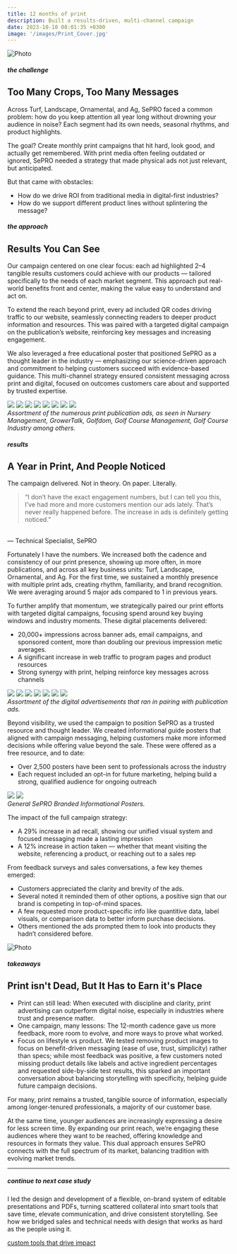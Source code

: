 ```yaml
---
title: 12 months of print
description: Built a results-driven, multi-channel campaign
date: 2023-10-10 08:01:35 +0300
image: '/images/Print_Cover.jpg'
---
```


![Photo](/images/Print_FullPage.png#wide)

##### the challenge
## Too Many Crops, Too Many Messages

Across Turf, Landscape, Ornamental, and Ag, SePRO faced a common problem: how do you keep attention all year long without drowning your audience in noise? Each segment had its own needs, seasonal rhythms, and product highlights.

The goal? Create monthly print campaigns that hit hard, look good, and actually get remembered. With print media often feeling outdated or ignored, SePRO needed a strategy that made physical ads not just relevant, but anticipated.

But that came with obstacles:
* How do we drive ROI from traditional media in digital-first industries?
* How do we support different product lines without splintering the message?


##### the approach
## Results You Can See

Our campaign centered on one clear focus: each ad highlighted 2–4 tangible results customers could achieve with our products — tailored specifically to the needs of each market segment. This approach put real-world benefits front and center, making the value easy to understand and act on.

To extend the reach beyond print, every ad included QR codes driving traffic to our website, seamlessly connecting readers to deeper product information and resources. This was paired with a targeted digital campaign on the publication’s website, reinforcing key messages and increasing engagement.

We also leveraged a free educational poster that positioned SePRO as a thought leader in the industry — emphasizing our science-driven approach and commitment to helping customers succeed with evidence-based guidance.
This multi-channel strategy ensured consistent messaging across print and digital, focused on outcomes customers care about and supported by trusted expertise.

<div class="page__gallery__wrapper">
  <div class="page__gallery__images">
    <img src= /images/Print_1.jpg loading="lazy">
    <img src= /images/Print_2.jpg loading="lazy">
    <img src= /images/Print_3.jpg loading="lazy">
    <img src= /images/Print_4.jpg loading="lazy">
    <img src= /images/Print_5.jpg loading="lazy">
    <img src= /images/Print_6.jpg loading="lazy">
    <img src= /images/Print_7.jpg loading="lazy">
    <img src= /images/Print_8.jpg loading="lazy">
  </div>
  <em>Assortment of the numerous print publication ads, as seen in Nursery Management, GrowerTalk, Golfdom, Golf Course Management, Golf Course Industry among others.</em>
</div>


##### results
## A Year in Print, And People Noticed

The campaign delivered. Not in theory. On paper. Literally.

>“I don’t have the exact engagement numbers, but I can tell you this,  I’ve had more and more customers mention our ads lately. That’s never really happened before. The increase in ads is definitely getting noticed.”<br>
<br>
— Technical Specialist, SePRO

Fortunately I have the numbers. We increased both the cadence and consistency of our print presence, showing up more often, in more publications, and across all key business units: Turf, Landscape, Ornamental, and Ag. For the first time, we sustained a monthly presence with multiple print ads, creating rhythm, familiarity, and brand recognition. We were averaging around 5 major ads compared to 1 in previous years.

To further amplify that momentum, we strategically paired our print efforts with targeted digital campaigns, focusing spend around key buying windows and industry moments. These digital placements delivered:
* 20,000+ impressions across banner ads, email campaigns, and sponsored content, more than doubling our previous impression metic averages.
* A significant increase in web traffic to program pages and product resources
* Strong synergy with print, helping reinforce key messages across channels

<div class="page__gallery__wrapper">
  <div class="page__gallery__images">
    <img src= /images/Digital_1.jpg loading="lazy">
    <img src= /images/Digital_2.jpg loading="lazy">
    <img src= /images/Digital_3.jpg loading="lazy">
    <img src= /images/Digital_4.jpg loading="lazy">
    <img src= /images/Digital_6.jpg loading="lazy">
    <img src= /images/Digital_9.jpg loading="lazy">
    <img src= /images/Digital_8.jpg loading="lazy">
  </div>
  <em>Assortment of the digital advertisements that ran in pairing with publication ads.</em>
</div>

Beyond visibility, we used the campaign to position SePRO as a trusted resource and thought leader. We created informational guide posters that aligned with campaign messaging, helping customers make more informed decisions while offering value beyond the sale. These were offered as a free resource, and to date:
* Over 2,500 posters have been sent to professionals across the industry
* Each request included an opt-in for future marketing, helping build a strong, qualified audience for ongoing outreach

<div class="page__gallery__wrapper">
  <div class="page__gallery__images">
    <img src= /images/Posters_1.jpg loading="lazy">
    <img src= /images/Posters_2.jpg loading="lazy">
  </div>
  <em>General SePRO Branded Informational Posters.</em>
</div>

The impact of the full campaign strategy:
* A 29% increase in ad recall, showing our unified visual system and focused messaging made a lasting impression
* A 12% increase in action taken — whether that meant visiting the website, referencing a product, or reaching out to a sales rep

From feedback surveys and sales conversations, a few key themes emerged:
* Customers appreciated the clarity and brevity of the ads.
* Several noted it reminded them of other options, a positive sign that our brand is competing in top-of-mind spaces.
* A few requested more product-specific info like quantitive data, label visuals, or comparison data to better inform purchase decisions.
* Others mentioned the ads prompted them to look into products they hadn’t considered before.

![Photo](/images/Open_Pub.jpg)

##### takeaways
## Print isn't Dead, But It Has to Earn it's Place

* Print can still lead: When executed with discipline and clarity, print advertising can outperform digital noise, especially in industries where trust and presence matter.
* One campaign, many lessons: The 12-month cadence gave us more feedback, more room to evolve, and more ways to prove what worked.
* Focus on lifestyle vs product. We tested removing product images to focus on benefit-driven messaging (ease of use, trust, simplicity) rather than specs; while most feedback was positive, a few customers noted missing product details like labels and active ingredient percentages and requested side-by-side test results, this sparked an important conversation about balancing storytelling with specificity, helping guide future campaign decisions.

For many, print remains a trusted, tangible source of information, especially among longer-tenured professionals, a majority of our customer base.

At the same time, younger audiences are increasingly expressing a desire for less screen time. By expanding our print reach, we’re engaging these audiences where they want to be reached, offering knowledge and resources in formats they value.
This dual approach ensures SePRO connects with the full spectrum of its market, balancing tradition with evolving market trends.


---

##### continue to next case study
I led the design and development of a flexible, on-brand system of editable presentations and PDFs, turning scattered collateral into smart tools that save time, elevate communication, and drive consistent storytelling. See how we bridged sales and technical needs with design that works as hard as the people using it.

<a href="https://keilub.com/projects/15-presentation/">custom tools that drive impact</a>
